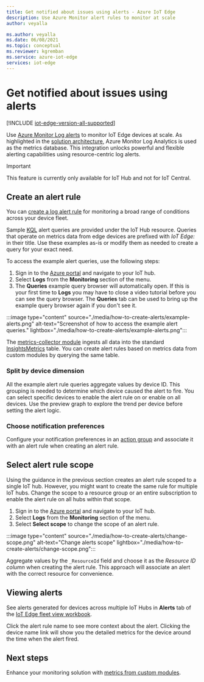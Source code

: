 ```yaml
---
title: Get notified about issues using alerts - Azure IoT Edge
description: Use Azure Monitor alert rules to monitor at scale
author: veyalla

ms.author: veyalla
ms.date: 06/08/2021
ms.topic: conceptual
ms.reviewer: kgremban
ms.service: azure-iot-edge
services: iot-edge
---
```


# Get notified about issues using alerts

[!INCLUDE [iot-edge-version-all-supported](includes/iot-edge-version-all-supported.md)]

Use [Azure Monitor Log alerts](/azure/azure-monitor/alerts/alerts-unified-log) to monitor IoT Edge devices at scale. As highlighted in the [solution architecture](how-to-collect-and-transport-metrics.md#architecture), Azure Monitor Log Analytics is used as the metrics database. This integration unlocks powerful and flexible alerting capabilities using resource-centric log alerts.

> [!IMPORTANT]
> This feature is currently only available for IoT Hub and not for IoT Central.

## Create an alert rule

You can [create a log alert rule](/azure/azure-monitor/alerts/alerts-log) for monitoring a broad range of conditions across your device fleet.

Sample [KQL](/azure/data-explorer/kusto/query/) alert queries are provided under the IoT Hub resource. Queries that operate on metrics data from edge devices are prefixed with *IoT Edge:* in their title. Use these examples as-is or modify them as needed to create a query for your exact need.

To access the example alert queries, use the following steps:

1. Sign in to the [Azure portal](https://portal.azure.com) and navigate to your IoT hub.
1. Select **Logs** from the **Monitoring** section of the menu.
1. The **Queries** example query browser will automatically open. If this is your first time to **Logs** you may have to close a video tutorial before you can see the query browser. The **Queries** tab can be used to bring up the example query browser again if you don't see it.

:::image type="content" source="./media/how-to-create-alerts/example-alerts.png" alt-text="Screenshot of how to access the example alert queries." lightbox="./media/how-to-create-alerts/example-alerts.png":::

The [metrics-collector module](how-to-collect-and-transport-metrics.md#metrics-collector-module) ingests all data into the standard [InsightsMetrics](/azure/azure-monitor/reference/tables/insightsmetrics) table. You can create alert rules based on metrics data from custom modules by querying the same table.

### Split by device dimension

All the example alert rule queries aggregate values by device ID. This grouping is needed to determine which device caused the alert to fire. You can select specific devices to enable the alert rule on or enable on all devices. Use the preview graph to explore the trend per device before setting the alert logic.

### Choose notification preferences

Configure your notification preferences in an [action group](/azure/azure-monitor/alerts/action-groups) and associate it with an alert rule when creating an alert rule.

## Select alert rule scope

Using the guidance in the previous section creates an alert rule scoped to a single IoT hub. However, you might want to create the same rule for multiple IoT hubs. Change the scope to a resource group or an entire subscription to enable the alert rule on all hubs within that scope.

1. Sign in to the [Azure portal](https://portal.azure.com) and navigate to your IoT hub.
1. Select **Logs** from the **Monitoring** section of the menu.
1. Select **Select scope** to change the scope of an alert rule.

:::image type="content" source="./media/how-to-create-alerts/change-scope.png" alt-text="Change alerts scope" lightbox="./media/how-to-create-alerts/change-scope.png":::

Aggregate values by the `_ResourceId` field and choose it as the *Resource ID column* when creating the alert rule. This approach will associate an alert with the correct resource for convenience.

## Viewing alerts

See alerts generated for devices across multiple IoT Hubs in **Alerts** tab of the [IoT Edge fleet view workbook](how-to-explore-curated-visualizations.md#fleet-view-workbook).

Click the alert rule name to see more context about the alert. Clicking the device name link will show you the detailed metrics for the device around the time when the alert fired.

## Next steps

Enhance your monitoring solution with [metrics from custom modules](how-to-add-custom-metrics.md).
